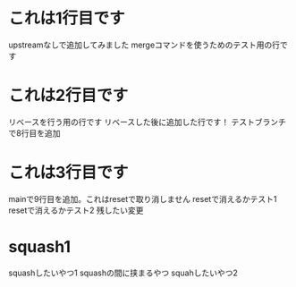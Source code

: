# これは1行目です
upstreamなしで追加してみました
mergeコマンドを使うためのテスト用の行です

# これは2行目です
リベースを行う用の行です
リベースした後に追加した行です！
テストブランチで8行目を追加

# これは3行目です
mainで9行目を追加。これはresetで取り消しません
resetで消えるかテスト1
resetで消えるかテスト2
残したい変更

# squash1
squashしたいやつ1
squashの間に挟まるやつ
squahしたいやつ2
